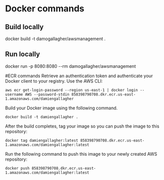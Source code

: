 # Docker commands

## Build locally
docker build -t damogallagher/awsmanagement .
 
## Run locally
docker run -p 8080:8080 --rm damogallagher/awsmanagement

#ECR commands
Retrieve an authentication token and authenticate your Docker client to your registry.
Use the AWS CLI:
```
aws ecr get-login-password --region us-east-1 | docker login --username AWS --password-stdin 858398790708.dkr.ecr.us-east-1.amazonaws.com/damiengallagher
```
Build your Docker image using the following command. 

``` 
docker build -t damiengallagher . 
```

After the build completes, tag your image so you can push the image to this repository:

```
docker tag damiengallagher:latest 858398790708.dkr.ecr.us-east-1.amazonaws.com/damiengallagher:latest
```

Run the following command to push this image to your newly created AWS repository:

```
docker push 858398790708.dkr.ecr.us-east-1.amazonaws.com/damiengallagher:latest
```